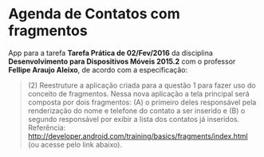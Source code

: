 # Agenda de Contatos com fragmentos

App para a tarefa **Tarefa Prática de 02/Fev/2016** da disciplina **Desenvolvimento para Dispositivos Móveis 2015.2** com o professor **Fellipe Araujo Aleixo**, de acordo com a especificação:

> (2) Reestruture a aplicação criada para a questão 1 para fazer uso do conceito de fragmentos. Nessa nova aplicação a tela principal será composta por dois fragmentos: (A) o primeiro deles responsável pela renderização do nome e telefone do contato a ser inserido e (B) o segundo responsável por exibir a lista dos contatos já inseridos. Referência: http://developer.android.com/training/basics/fragments/index.html (ou acesse pelo link abaixo).
